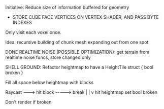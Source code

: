 


Initiative: Reduce size of information buffered for geometry

- STORE CUBE FACE VERTICES ON VERTEX SHADER, AND PASS BYTE INDEXES



Only visit each voxel once.

Idea: recursive building of chunk mesh expanding out from one spot













DONE                                    REALTIME NOISE (POSSIBLE OPTIMIZATION):
                                                get terrain from realtime noise funcs, store changed only


SHELL GROUND:
    Refactor heightmap to have a HeightTile struct {    bool broken          }


Fill all space below heightmap with blocks



Raycast ---> hit block -----> break
|
|
v
hit heightmap
set bool broken


Don't render if broken 